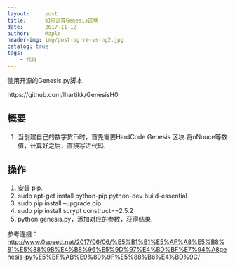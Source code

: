 ```yaml
---
layout:     post
title:      如何计算Genesis区块
date:       2017-11-12
author:     Maple
header-img: img/post-bg-re-vs-ng2.jpg
catalog: true
tags:
    - 代码
---
```

使用开源的Genesis.py脚本
<p>https://github.com/lhartikk/GenesisH0</p>

## 概要
1. 当创建自己的数字货币时，首先需要HardCode Genesis 区块.将nNouce等数值，计算好之后，直接写进代码.

## 操作
1. 安装 pip.
2. sudo apt-get install python-pip python-dev build-essential
3. sudo pip install –upgrade pip
4. sudo pip install scrypt construct==2.5.2
5. python genesis.py，添加对应的参数，获得结果.


参考连接：http://www.0speed.net/2017/06/06/%E5%B1%B1%E5%AF%A8%E5%B8%81%E5%88%9B%E4%B8%96%E5%9D%97%E4%BD%BF%E7%94%A8genesis-py%E5%BF%AB%E9%80%9F%E5%88%B6%E4%BD%9C/

